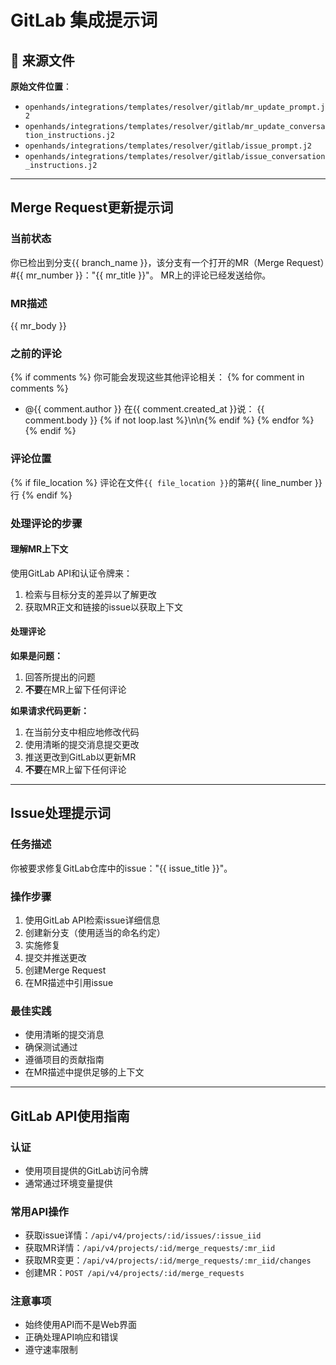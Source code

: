 # GitLab 集成提示词

## 📎 来源文件

**原始文件位置**：
- `openhands/integrations/templates/resolver/gitlab/mr_update_prompt.j2`
- `openhands/integrations/templates/resolver/gitlab/mr_update_conversation_instructions.j2`
- `openhands/integrations/templates/resolver/gitlab/issue_prompt.j2`
- `openhands/integrations/templates/resolver/gitlab/issue_conversation_instructions.j2`

---

## Merge Request更新提示词

### 当前状态
你已检出到分支{{ branch_name }}，该分支有一个打开的MR（Merge Request）#{{ mr_number }}："{{ mr_title }}"。
MR上的评论已经发送给你。

### MR描述
{{ mr_body }}

### 之前的评论
{% if comments %}
你可能会发现这些其他评论相关：
{% for comment in comments %}
- @{{ comment.author }} 在{{ comment.created_at }}说：
{{ comment.body }}
{% if not loop.last %}\n\n{% endif %}
{% endfor %}
{% endif %}

### 评论位置
{% if file_location %}
评论在文件`{{ file_location }}`的第#{{ line_number }}行
{% endif %}

### 处理评论的步骤

#### 理解MR上下文
使用GitLab API和认证令牌来：
1. 检索与目标分支的差异以了解更改
2. 获取MR正文和链接的issue以获取上下文

#### 处理评论
**如果是问题：**
1. 回答所提出的问题
2. **不要**在MR上留下任何评论

**如果请求代码更新：**
1. 在当前分支中相应地修改代码
2. 使用清晰的提交消息提交更改
3. 推送更改到GitLab以更新MR
4. **不要**在MR上留下任何评论

---

## Issue处理提示词

### 任务描述
你被要求修复GitLab仓库中的issue："{{ issue_title }}"。

### 操作步骤
1. 使用GitLab API检索issue详细信息
2. 创建新分支（使用适当的命名约定）
3. 实施修复
4. 提交并推送更改
5. 创建Merge Request
6. 在MR描述中引用issue

### 最佳实践
- 使用清晰的提交消息
- 确保测试通过
- 遵循项目的贡献指南
- 在MR描述中提供足够的上下文

---

## GitLab API使用指南

### 认证
- 使用项目提供的GitLab访问令牌
- 通常通过环境变量提供

### 常用API操作
- 获取issue详情：`/api/v4/projects/:id/issues/:issue_iid`
- 获取MR详情：`/api/v4/projects/:id/merge_requests/:mr_iid`
- 获取MR变更：`/api/v4/projects/:id/merge_requests/:mr_iid/changes`
- 创建MR：`POST /api/v4/projects/:id/merge_requests`

### 注意事项
- 始终使用API而不是Web界面
- 正确处理API响应和错误
- 遵守速率限制

